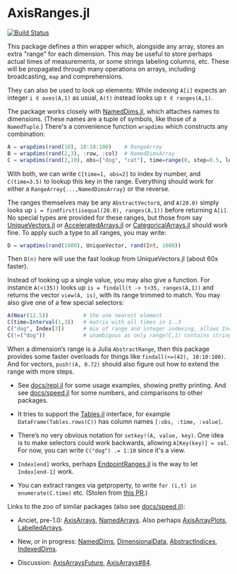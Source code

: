 # AxisRanges.jl

[![Build Status](https://travis-ci.org/mcabbott/AxisRanges.jl.svg?branch=master)](https://travis-ci.org/mcabbott/AxisRanges.jl)

This package defines a thin wrapper which, alongside any array, stores an extra "range" 
for each dimension. This may be useful to store perhaps actual times of measurements, 
or some strings labeling columns, etc. These will be propagated through many 
operations on arrays, including broadcasting, `map` and comprehensions.

They can also be used to look up elements: While indexing `A[i]` expects an integer 
`i ∈ axes(A,1)`  as usual, `A(t)` instead looks up `t ∈ ranges(A,1)`. 

The package works closely with [NamedDims.jl](https://github.com/invenia/NamedDims.jl), 
which attaches names to dimensions. (These names are a tuple of symbols, like those of 
a `NamedTuple`.) There's a convenience function `wrapdims` which constructs any combination:
```julia
A = wrapdims(rand(10), 10:10:100)    # RangeArray
B = wrapdims(rand(2,3), :row, :col)  # NamedDimsArray
C = wrapdims(rand(2,10), obs=["dog", "cat"], time=range(0, step=0.5, length=10)) # both
```
With both, we can write `C[time=1, obs=2]` to index by number, 
and `C(time=3.5)` to lookup this key in the range. 
Everything should work for either a `RangeArray{...,NamedDimsArray}` or the reverse.

The ranges themselves may be any `AbstractVector`s, and `A(20.0)` simply looks up 
`i = findfirst(isequal(20.0), ranges(A,1))` before returning `A[i]`.
No special types are provided for these ranges, but those from say
[UniqueVectors.jl](https://github.com/garrison/UniqueVectors.jl)
or [AcceleratedArrays.jl](https://github.com/andyferris/AcceleratedArrays.jl) 
or [CategoricalArrays.jl](https://github.com/JuliaData/CategoricalArrays.jl) should work fine.
To apply such a type to all ranges, you may write:
```julia
D = wrapdims(rand(1000), UniqueVector, rand(Int, 1000))
```
Then `D(n)` here will use the fast lookup from UniqueVectors.jl (about 60x faster).

Instead of looking up a single value, you may also give a function. For instance `A(<(35))`
looks up `is = findall(t -> t<35, ranges(A,1))` and returns the vector `view(A, is)`,
with its range trimmed to match. You may also give one of a few special selectors:
```julia
A(Near(12.5))           # the one nearest element
C(time=Interval(1,3))   # matrix with all times in 1..3
C("dog", Index[3])      # mix of range and integer indexing, allows Index[end]
C(!=("dog"))            # unambigous as only range(C,1) contains strings
```
When a dimension’s range is a Julia `AbstractRange`, then this package provides some faster 
overloads for things like `findall(<=(42), 10:10:100)`. 
And for vectors, `push!(A, 0.72)` should also figure out how to extend the range with more steps.

<!--
The larger goal is roughly to divide up the functionality of [AxisArrays.jl](https://github.com/JuliaArrays/AxisArrays.jl)
among smaller packages.
-->
* See [docs/repl.jl](docs/repl.jl) for some usage examples, showing pretty printing. 
  And see [docs/speed.jl](docs/speed.jl) for some numbers, and comparisons to other packages.

* It tries to support the [Tables.jl](https://github.com/JuliaData/Tables.jl) interface,
  for example `DataFrame(Tables.rows(C))` has column names `[:obs, :time, :value]`.

* There’s no very obvious notation for `setkey!(A, value, key)`.
  One idea is to make selectors could work backwards, allowing `A[Key(key)] = val`.
  For now, you can write `C("dog") .= 1:10` since it's a view.

* `Index[end]` works, perhaps [EndpointRanges.jl](https://github.com/JuliaArrays/EndpointRanges.jl) is the way to let `Index[end-1]` work.

* You can extract ranges via getproperty, to write  `for (i,t) in enumerate(C.time)` etc. 
  (Stolen from [this PR](https://github.com/JuliaArrays/AxisArrays.jl/pull/152).)

Links to the zoo of similar packages (also see [docs/speed.jl](docs/speed.jl)):

* Anciet, pre-1.0: [AxisArrays](https://github.com/JuliaArrays/AxisArrays.jl), 
  [NamedArrays](https://github.com/davidavdav/NamedArrays.jl).
  Also perhaps [AxisArrayPlots](https://github.com/jw3126/AxisArrayPlots.jl),
  [LabelledArrays](https://github.com/JuliaDiffEq/LabelledArrays.jl).

* New, or in progress: [NamedDims](https://github.com/invenia/NamedDims.jl), 
  [DimensionalData](https://github.com/rafaqz/DimensionalData.jl),
  [AbstractIndices](https://github.com/Tokazama/AbstractIndices.jl),
  [IndexedDims](https://github.com/invenia/IndexedDims.jl).

* Discussion: [AxisArraysFuture](https://github.com/JuliaCollections/AxisArraysFuture/issues/1),
  [AxisArrays#84](https://github.com/JuliaArrays/AxisArrays.jl/issues/84). 


